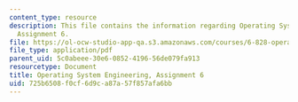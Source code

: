```yaml
---
content_type: resource
description: This file contains the information regarding Operating System Engineering,
  Assignment 6.
file: https://ol-ocw-studio-app-qa.s3.amazonaws.com/courses/6-828-operating-system-engineering-fall-2012/725b6508f0cf6d9ca87a57f857afa6bb_MIT6_828F12_assignment6.pdf
file_type: application/pdf
parent_uid: 5c0abeee-30e6-0852-4196-56de079fa913
resourcetype: Document
title: Operating System Engineering, Assignment 6
uid: 725b6508-f0cf-6d9c-a87a-57f857afa6bb
---
```


